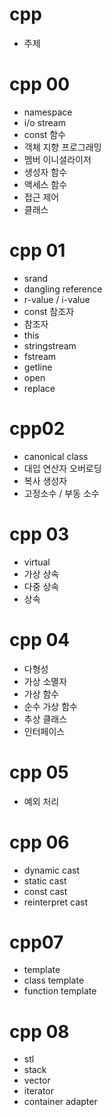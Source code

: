 # cpp
* 주제
  
# cpp 00

* namespace
* i/o stream
* const 함수
* 객체 지향 프로그래밍
* 멤버 이니셜라이저
* 생성자 함수
* 액세스 함수
* 접근 제어
* 클래스

# cpp 01

* srand
* dangling reference
* r-value / i-value
* const 참조자
* 참조자
* this
* stringstream
* fstream
* getline
* open
* replace

# cpp02

* canonical class
* 대입 연산자 오버로딩
* 복사 생성자
* 고정소수 / 부동 소수

# cpp 03

* virtual
* 가상 상속
* 다중 상속
* 상속

# cpp 04

* 다형성
* 가상 소멸자
* 가상 함수
* 순수 가상 함수
* 추상 클래스
* 인터페이스

# cpp 05

* 예외 처리

# cpp 06

* dynamic cast
* static cast
* const cast
* reinterpret cast

# cpp07

* template
* class template
* function template

# cpp 08

* stl
* stack
* vector
* iterator
* container adapter

